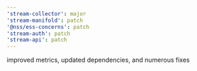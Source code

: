 ```yaml
---
'stream-collector': major
'stream-manifold': patch
'@nss/ess-concerns': patch
'stream-auth': patch
'stream-api': patch
---
```


improved metrics, updated dependencies, and numerous fixes

